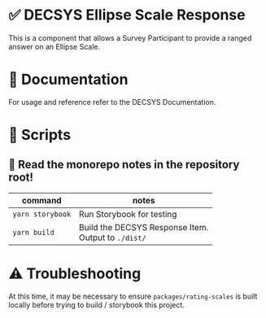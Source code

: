 # ✅ DECSYS Ellipse Scale Response

This is a component that allows a Survey Participant to provide a ranged answer on an Ellipse Scale.

# 📝 Documentation

For usage and reference refer to the DECSYS Documentation.

# 📜 Scripts

## 🚝 Read the monorepo notes in the repository root!

| command | notes |
|-|-|
| `yarn storybook` | Run Storybook for testing |
| `yarn build` | Build the DECSYS Response Item.<br>Output to `./dist/` |

# ⚠ Troubleshooting

At this time, it may be necessary to ensure `packages/rating-scales` is built locally before trying to build / storybook this project.
